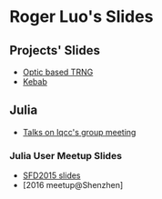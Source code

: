 # Roger Luo's Slides

## Projects' Slides

- [Optic based TRNG](PhyxEx.html)
- [Kebab](Kebab.html)

## Julia
- [Talks on lqcc's group meeting](contents/lqcc.html)

### Julia User Meetup Slides
- [SFD2015 slides](contents/JuliaSFD2015.html)
- [2016 meetup@Shenzhen]